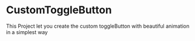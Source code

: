 # CustomToggleButton
This Project let you create the custom toggleButton with beautiful animation in a simplest way

